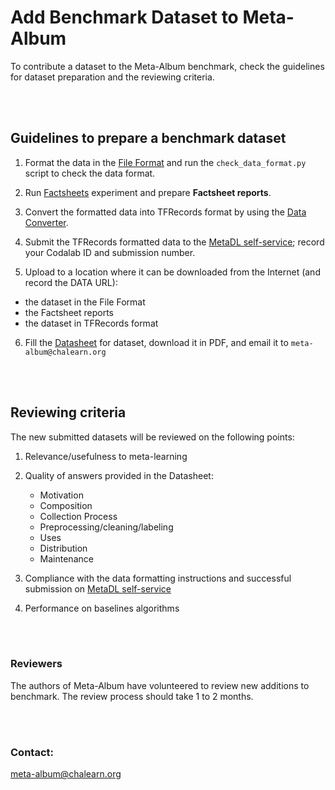 # Add Benchmark Dataset to Meta-Album

To contribute a dataset to the Meta-Album benchmark, check the guidelines for dataset preparation and the reviewing criteria.

<br><br>

## Guidelines to prepare a benchmark dataset

1.  Format the data in the [File Format](../DataFormat/) and run the `check_data_format.py` script to check the data format.
    
2.  Run [Factsheets](../Factsheets/) experiment and prepare **Factsheet reports**.
    
3.  Convert the formatted data into TFRecords format by using the [Data Converter](../AutodlConverterModified/).
    
4.  Submit the TFRecords formatted data to the [MetaDL self-service](https://competitions.codalab.org/competitions/31280); record your Codalab ID and submission number.

5.  Upload to a location where it can be downloaded from the Internet (and record the DATA URL):
* the dataset in the File Format 
* the Factsheet reports
* the dataset in TFRecords format

6.  Fill the [Datasheet](https://forms.gle/pxm8qkpKywKjVobk8) for dataset, download it in PDF, and email it to `meta-album@chalearn.org`


<br><br>

## Reviewing criteria
The new submitted datasets will be reviewed on the following points:

1.  Relevance/usefulness to meta-learning
 
2.  Quality of answers provided in the Datasheet:
    -   Motivation
    -   Composition
    -   Collection Process
    -   Preprocessing/cleaning/labeling
    -   Uses
    -   Distribution
    -   Maintenance

3.  Compliance with the data formatting instructions and successful submission on [MetaDL self-service](https://competitions.codalab.org/competitions/31280)

4.  Performance on baselines algorithms


<br><br>


### Reviewers
The authors of Meta-Album have volunteered to review new additions to benchmark.  The review process should take 1 to 2 months.


<br><br>

### Contact: 
meta-album@chalearn.org

